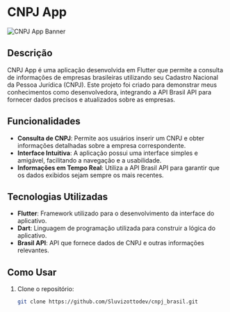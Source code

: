 # CNPJ App

![CNPJ App Banner](https://your-banner-image-url.com)

## Descrição

CNPJ App é uma aplicação desenvolvida em Flutter que permite a consulta de informações de empresas brasileiras utilizando seu Cadastro Nacional da Pessoa Jurídica (CNPJ). Este projeto foi criado para demonstrar meus conhecimentos como desenvolvedora, integrando a API Brasil API para fornecer dados precisos e atualizados sobre as empresas.

## Funcionalidades

- **Consulta de CNPJ**: Permite aos usuários inserir um CNPJ e obter informações detalhadas sobre a empresa correspondente.
- **Interface Intuitiva**: A aplicação possui uma interface simples e amigável, facilitando a navegação e a usabilidade.
- **Informações em Tempo Real**: Utiliza a API Brasil API para garantir que os dados exibidos sejam sempre os mais recentes.

## Tecnologias Utilizadas

- **Flutter**: Framework utilizado para o desenvolvimento da interface do aplicativo.
- **Dart**: Linguagem de programação utilizada para construir a lógica do aplicativo.
- **Brasil API**: API que fornece dados de CNPJ e outras informações relevantes.

## Como Usar

1. Clone o repositório:
   ```bash
   git clone https://github.com/Sluvizottodev/cnpj_brasil.git
  
